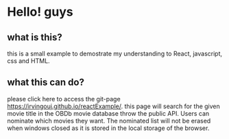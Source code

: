 # Hello! guys
## what is this?
  this is a small example to demostrate my understanding to React, javascript, css and HTML.
  
## what this can do?
  please click here to access the git-page https://irvingouj.github.io/reactExample/.
  this page will search for the given movie title in the OBDb movie database throw the public API. Users can nominate which movies they want.
  The nominated list will not be erased when windows closed as it is stored in the local storage of the browser.
  
  
